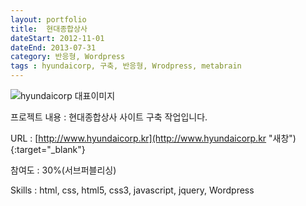 ```yaml
---
layout: portfolio
title:  현대종합상사
dateStart: 2012-11-01
dateEnd: 2013-07-31
category: 반응형, Wordpress
tags : hyundaicorp, 구축, 반응형, Wrodpress, metabrain
---
```


![hyundaicorp 대표이미지](/jkw/portfolio/images/hyundaicorp/img01.jpg)


프로젝트 내용
: 현대종합상사 사이트 구축 작업입니다.

URL
: [http://www.hyundaicorp.kr](http://www.hyundaicorp.kr "새창"){:target="_blank"}

참여도
: 30%(서브퍼블리싱)

Skills
: html, css, html5, css3, javascript, jquery, Wordpress
